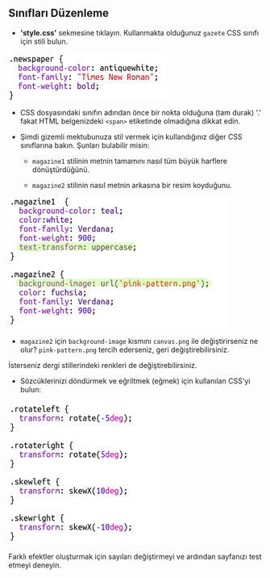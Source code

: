 ## Sınıfları Düzenleme

+ **'style.css'** sekmesine tıklayın. Kullanmakta olduğunuz `gazete` CSS sınıfı için stili bulun.

![ekran görüntüsü](images/letter-newspaper.png)

+ CSS dosyasındaki sınıfın adından önce bir nokta olduğuna (tam durak) '.' fakat HTML belgenizdeki `<span>` etiketinde olmadığına dikkat edin.

+ Şimdi gizemli mektubunuza stil vermek için kullandığınız diğer CSS sınıflarına bakın. Şunları bulabilir misin:
    
    + `magazine1` stilinin metnin tamamını nasıl tüm büyük harflere dönüştürdüğünü.
    
    + `magazine2` stilinin nasıl metnin arkasına bir resim koyduğunu.

![ekran görüntüsü](images/letter-magazines.png)

+ `magazine2` için `background-image` kısmını `canvas.png` ile değiştirirseniz ne olur? `pink-pattern.png` tercih ederseniz, geri değiştirebilirsiniz. 

İsterseniz dergi stillerindeki renkleri de değiştirebilirsiniz.

+ Sözcüklerinizi döndürmek ve eğriltmek (eğmek) için kullanılan CSS'yi bulun:

![ekran görüntüsü](images/letter-rotate-skew.png)

Farklı efektler oluşturmak için sayıları değiştirmeyi ve ardından sayfanızı test etmeyi deneyin.